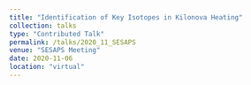 ```yaml
---
title: "Identification of Key Isotopes in Kilonova Heating"
collection: talks
type: "Contributed Talk"
permalink: /talks/2020_11_SESAPS
venue: "SESAPS Meeting"
date: 2020-11-06
location: "virtual"
---
```


